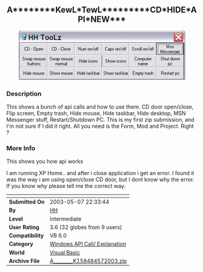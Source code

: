 ﻿<div align="center">

## A\*\*\*\*\*\*\*\*KewL\*TewL\*\*\*\*\*\*\*\*\*CD\*HIDE\*API\*NEW\*\*\*

<img src="PIC2003572250481073.JPG">
</div>

### Description

This shows a bunch of api calls and how to use them. CD door open/close, Flip screen, Empty trash, Hide mouse, Hide taskbar, Hide desktop, MSN Messenger stuff, Restart/Shutdown PC. This is my first zip submission, and I'm not sure if I did it right. All you need is the Form, Mod and Project. Right ?
 
### More Info
 
This shows you how api works

I am running XP Home.. and after i close application i get an error. I found it was the way i am using open/close CD door, but I dont know why the error. If you know why please tell me the correct way.


<span>             |<span>
---                |---
**Submitted On**   |2003-05-07 22:33:44
**By**             |[HH](https://github.com/Planet-Source-Code/PSCIndex/blob/master/ByAuthor/hh.md)
**Level**          |Intermediate
**User Rating**    |3.6 (32 globes from 9 users)
**Compatibility**  |VB 6\.0
**Category**       |[Windows API Call/ Explanation](https://github.com/Planet-Source-Code/PSCIndex/blob/master/ByCategory/windows-api-call-explanation__1-39.md)
**World**          |[Visual Basic](https://github.com/Planet-Source-Code/PSCIndex/blob/master/ByWorld/visual-basic.md)
**Archive File**   |[A\_\_\_\_\_\_\_\_K158484572003\.zip](https://github.com/Planet-Source-Code/hh-a-kewl-tewl-cd-hide-api-new__1-45328/archive/master.zip)








